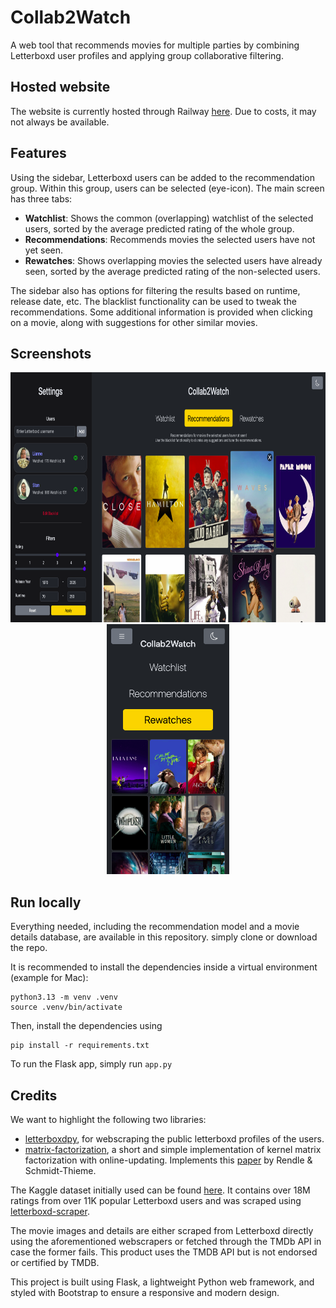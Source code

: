 # Collab2Watch
A web tool that recommends movies for multiple parties by combining Letterboxd user profiles and applying group collaborative filtering.

## Hosted website
The website is currently hosted through Railway [here](https://letterboxd-collab2watch-production.up.railway.app).
Due to costs, it may not always be available.

## Features
Using the sidebar, Letterboxd users can be added to the recommendation group. Within this group, users can be selected (eye-icon). The main screen has three tabs:

- **Watchlist**: Shows the common (overlapping) watchlist of the selected users, sorted by the average predicted rating of the whole group.
- **Recommendations**: Recommends movies the selected users have not yet seen.
- **Rewatches**: Shows overlapping movies the selected users have already seen, sorted by the average predicted rating of the non-selected users.

The sidebar also has options for filtering the results based on runtime, release date, etc. The blacklist functionality can be used to tweak the recommendations. Some additional information is provided when clicking on a movie, along with suggestions for other similar movies.

## Screenshots

<p align="center">
  <img src="screenshots/desktop_dark.png" alt="desktop" height="400px" />
  <img src="screenshots/mobile_dark.png" alt="mobile" height="400px" />
</p>


## Run locally
Everything needed, including the recommendation model and a movie details database, are available in this repository. simply clone or download the repo.

It is recommended to install the dependencies inside a virtual environment (example for Mac):
```
python3.13 -m venv .venv
source .venv/bin/activate
```

Then, install the dependencies using
```
pip install -r requirements.txt
```

To run the Flask app, simply run `app.py`

## Credits
We want to highlight the following two libraries:

- [letterboxdpy](https://github.com/nmcassa/letterboxdpy), for webscraping the public letterboxd profiles of the users.
- [matrix-factorization](https://github.com/Quang-Vinh/matrix-factorization), a short and simple implementation of kernel matrix factorization with online-updating. Implements this [paper](https://dl.acm.org/doi/10.1145/1454008.1454047) by Rendle & Schmidt-Thieme.

The Kaggle dataset initially used can be found [here](https://www.kaggle.com/datasets/freeth/letterboxd-film-ratings?resource=download&select=ratings.csv). It contains over 18M ratings from over 11K popular Letterboxd users and was scraped using [letterboxd-scraper](https://github.com/adamjhf/letterboxd-scraper).

The movie images and details are either scraped from Letterboxd directly using the aforementioned webscrapers or fetched through the TMDb API in case the former fails. This product uses the TMDB API but is not endorsed or certified by TMDB.

This project is built using Flask, a lightweight Python web framework, and styled with Bootstrap to ensure a responsive and modern design.



